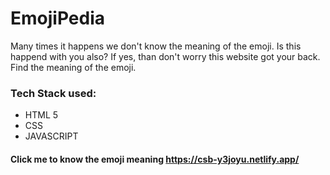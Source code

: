 # EmojiPedia
Many times it happens we don't know the meaning of the emoji. Is this happend with you also? If yes, than don't worry this website got your back. Find the meaning of the emoji.
### Tech Stack used:
* HTML 5
* CSS
* JAVASCRIPT

#### Click me to know the emoji meaning https://csb-y3joyu.netlify.app/
